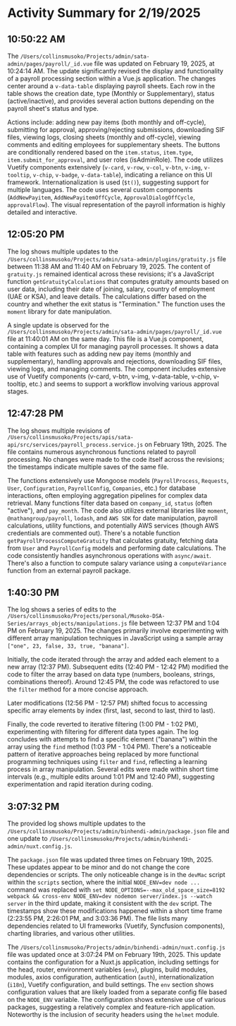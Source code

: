 # Activity Summary for 2/19/2025

## 10:50:22 AM
The `/Users/collinsmusoko/Projects/admin/sata-admin/pages/payroll/_id.vue` file was updated on February 19, 2025, at 10:24:14 AM.  The update significantly revised the display and functionality of a payroll processing section within a Vue.js application.  The changes center around a `v-data-table` displaying payroll sheets.  Each row in the table shows the creation date, type (Monthly or Supplementary), status (active/inactive), and provides several action buttons depending on the payroll sheet's status and type.

Actions include: adding new pay items (both monthly and off-cycle), submitting for approval, approving/rejecting submissions, downloading SIF files, viewing logs, closing sheets (monthly and off-cycle), viewing comments and editing employees for supplementary sheets. The buttons are conditionally rendered based on the `item.status`, `item.type`, `item.submit_for_approval`, and user roles (isAdminRole).  The code utilizes Vuetify components extensively (`v-card`, `v-row`, `v-col`, `v-btn`, `v-img`, `v-tooltip`, `v-chip`, `v-badge`, `v-data-table`), indicating a reliance on this UI framework.  Internationalization is used (`$t()`), suggesting support for multiple languages.  The code uses several custom components (`AddNewPayitem`, `AddNewPayitemOffCycle`, `ApprovalDialogOffCycle`, `approvalFlow`).  The visual representation of the payroll information is highly detailed and interactive.


## 12:05:20 PM
The log shows multiple updates to the `/Users/collinsmusoko/Projects/admin/sata-admin/plugins/gratuity.js` file between 11:38 AM and 11:40 AM on February 19, 2025.  The content of `gratuity.js` remained identical across these revisions; it's a JavaScript function `getGratuityCalculations` that computes gratuity amounts based on user data, including their date of joining, salary, country of employment (UAE or KSA), and leave details.  The calculations differ based on the country and whether the exit status is "Termination."  The function uses the `moment` library for date manipulation.

A single update is observed for the `/Users/collinsmusoko/Projects/admin/sata-admin/pages/payroll/_id.vue` file at 11:40:01 AM on the same day. This file is a Vue.js component, containing a complex UI for managing payroll processes. It shows a data table with features such as adding new pay items (monthly and supplementary), handling approvals and rejections, downloading SIF files, viewing logs, and managing comments.  The component includes extensive use of Vuetify components (v-card, v-btn, v-img, v-data-table, v-chip, v-tooltip, etc.)  and seems to support a workflow involving various approval stages.


## 12:47:28 PM
The log shows multiple revisions of `/Users/collinsmusoko/Projects/apis/sata-api/src/services/payroll_process.service.js` on February 19th, 2025.  The file contains numerous asynchronous functions related to payroll processing.  No changes were made to the code itself across the revisions; the timestamps indicate multiple saves of the same file.

The functions extensively use Mongoose models (`PayrollProcess`, `Requests`, `User`, `Configuration`, `PayrollConfig`, `Companies`, etc.) for database interactions, often employing aggregation pipelines for complex data retrieval.  Many functions filter data based on `company_id`, `status` (often "active"), and `pay_month`.  The code also utilizes external libraries like `moment`, `@nathangroup/payroll`, `lodash`, and `AWS SDK` for date manipulation, payroll calculations, utility functions, and potentially AWS services (though AWS credentials are commented out).  There's a notable function `getPayrollProcessComputeGratuity` that calculates gratuity, fetching data from `User` and `PayrollConfig` models and performing date calculations.  The code consistently handles asynchronous operations with `async/await`.  There's also a function to compute salary variance using a `computeVariance` function from an external payroll package.


## 1:40:30 PM
The log shows a series of edits to the `/Users/collinsmusoko/Projects/personal/Musoko-DSA-Series/arrays_objects/manipulations.js` file between 12:37 PM and 1:04 PM on February 19, 2025.  The changes primarily involve experimenting with different array manipulation techniques in JavaScript using a sample array `["one", 23, false, 33, true, "banana"]`.

Initially, the code iterated through the array and added each element to a new array (12:37 PM).  Subsequent edits (12:40 PM - 12:42 PM) modified the code to filter the array based on data type (numbers, booleans, strings, combinations thereof).  Around 12:45 PM, the code was refactored to use the `filter` method for a more concise approach.

Later modifications (12:56 PM - 12:57 PM) shifted focus to accessing specific array elements by index (first, last, second to last, third to last).

Finally, the code reverted to iterative filtering (1:00 PM - 1:02 PM), experimenting with filtering for different data types again.  The log concludes with attempts to find a specific element ("banana") within the array using the `find` method (1:03 PM - 1:04 PM).  There's a noticeable pattern of iterative approaches being replaced by more functional programming techniques using `filter` and `find`, reflecting a learning process in array manipulation.  Several edits were made within short time intervals (e.g., multiple edits around 1:01 PM and 12:40 PM), suggesting experimentation and rapid iteration during coding.


## 3:07:32 PM
The provided log shows multiple updates to the `/Users/collinsmusoko/Projects/admin/binhendi-admin/package.json` file and one update to `/Users/collinsmusoko/Projects/admin/binhendi-admin/nuxt.config.js`.

The `package.json` file was updated three times on February 19th, 2025.  These updates appear to be minor and do not change the core dependencies or scripts. The only noticeable change is in the `devMac` script within the `scripts` section, where the initial `NODE_ENV=dev node ...` command was replaced with `set NODE_OPTIONS=--max_old_space_size=8192 webpack && cross-env NODE_ENV=dev nodemon server/index.js --watch server` in the third update, making it consistent with the `dev` script.  The timestamps show these modifications happened within a short time frame (2:23:55 PM, 2:26:01 PM, and 3:03:36 PM). The file lists many dependencies related to UI frameworks (Vuetify, Syncfusion components), charting libraries, and various other utilities.

The `/Users/collinsmusoko/Projects/admin/binhendi-admin/nuxt.config.js` file was updated once at 3:07:24 PM on February 19th, 2025. This update contains the configuration for a Nuxt.js application, including settings for the head, router, environment variables (`env`), plugins, build modules, modules, axios configuration, authentication (`auth`), internationalization (`i18n`), Vuetify configuration, and build settings.  The `env` section shows configuration values that are likely loaded from a separate config file based on the `NODE_ENV` variable.  The configuration shows extensive use of various packages, suggesting a relatively complex and feature-rich application.  Noteworthy is the inclusion of security headers using the `helmet` module.
